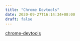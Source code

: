 ```yaml
---
title: "Chrome Devtools"
date: 2020-09-27T16:14:34+08:00
draft: false
---
```



[chrome-devtools](https://developers.google.com/web/tools/chrome-devtools)